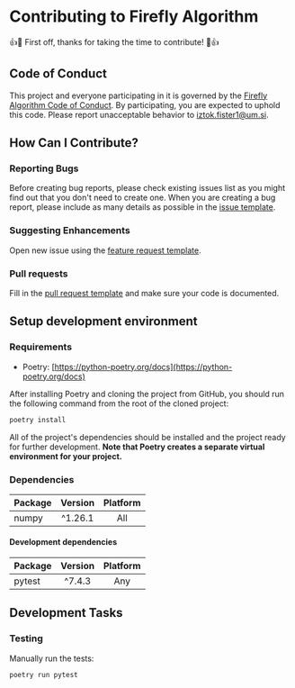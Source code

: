 # Contributing to Firefly Algorithm
:+1::tada: First off, thanks for taking the time to contribute! :tada::+1:

## Code of Conduct
This project and everyone participating in it is governed by the [Firefly Algorithm Code of Conduct](CODE_OF_CONDUCT.md). By participating, you are expected to uphold this code. Please report unacceptable behavior to [iztok.fister1@um.si](mailto:iztok.fister1@um.si).

## How Can I Contribute?

### Reporting Bugs
Before creating bug reports, please check existing issues list as you might find out that you don't need to create one. When you are creating a bug report, please include as many details as possible in the [issue template](.github/templates/ISSUE_TEMPLATE.md).

### Suggesting Enhancements

Open new issue using the [feature request template](.github/templates/FEATURE_REQUEST.md).

### Pull requests

Fill in the [pull request template](.github/templates/PULL_REQUEST.md) and make sure your code is documented.

## Setup development environment

### Requirements

* Poetry: [https://python-poetry.org/docs](https://python-poetry.org/docs)

After installing Poetry and cloning the project from GitHub, you should run the following command from the root of the cloned project:

```sh
poetry install
```

All of the project's dependencies should be installed and the project ready for further development. **Note that Poetry creates a separate virtual environment for your project.**

### Dependencies

| Package  | Version | Platform |
|----------|:-------:|:--------:|
| numpy    | ^1.26.1 |   All    |

#### Development dependencies

| Package | Version  | Platform |
|---------|:--------:|:--------:|
| pytest  | ^7.4.3   |   Any    |

## Development Tasks

### Testing

Manually run the tests:

```sh
poetry run pytest
```